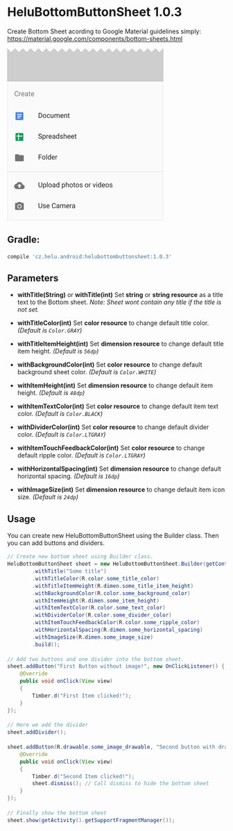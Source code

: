 # HeluBottomButtonSheet 1.0.3
Create Bottom Sheet acording to Google Material guidelines simply: https://material.google.com/components/bottom-sheets.html

![Alt text](./extras/HeluBottomButtonSheet.png?raw=true "HeluBottomButtonSheet")


## Gradle:
```groovy
compile 'cz.helu.android:helubottombuttonsheet:1.0.3'
```


## Parameters
* **withTitle(String)** or **withTitle(int)**
  Set **string** or **string resource** as a title text to the Bottom sheet. 
  *Note: Sheet wont contain any title if the title is not set.*
  
* **withTitleColor(int)**
  Set **color resource** to change default title color. 
  *(Default is ```Color.GRAY```)*

* **withTitleItemHeight(int)**
  Set **dimension resource** to change default title item height. 
  *(Default is ```56dp```)*

* **withBackgroundColor(int)**
  Set **color resource** to change default background sheet color. 
  *(Default is ```Color.WHITE```)*
  
* **withItemHeight(int)**
  Set **dimension resource** to change default item height. 
  *(Default is ```48dp```)*
  
* **withItemTextColor(int)**
  Set **color resource** to change default item text color. 
  *(Default is ```Color.BLACK```)*

* **withDividerColor(int)**
  Set **color resource** to change default divider color. 
  *(Default is ```Color.LTGRAY```)*

* **withItemTouchFeedbackColor(int)**
  Set **color resource** to change default ripple color. 
  *(Default is ```Color.LTGRAY```)*
  
* **withHorizontalSpacing(int)**
  Set **dimension resource** to change default horizontal spacing. 
  *(Default is ```16dp```)*
  
* **withImageSize(int)**
  Set **dimension resource** to change default item icon size. 
  *(Default is ```24dp```)*


## Usage
You can create new HeluBottomButtonSheet using the Builder class. Then you can add buttons and dividers.

```java
// Create new bottom sheet using Builder class.
HeluBottomButtonSheet sheet = new HeluBottomButtonSheet.Builder(getContext())
		.withTitle("Some title")
		.withTitleColor(R.color.some_title_color)
		.withTitleItemHeight(R.dimen.some_title_item_height)
		.withBackgroundColor(R.color.some_background_color)
		.withItemHeight(R.dimen.some_item_height)
		.withItemTextColor(R.color.some_text_color)
		.withDividerColor(R.color.some_divider_color)
		.withItemTouchFeedbackColor(R.color.some_ripple_color)
		.withHorizontalSpacing(R.dimen.some_horizontal_spacing)
		.withImageSize(R.dimen.some_image_size)
		.build();

// Add two buttons and one divider into the bottom sheet.
sheet.addButton("First Button without image!", new OnClickListener() {
	@Override
	public void onClick(View view)
	{
		Timber.d("First Item clicked!");
	}
});

// Here we add the divider
sheet.addDivider();

sheet.addButton(R.drawable.some_image_drawable, "Second button with drawable image!", new OnClickListener() {
	@Override
	public void onClick(View view)
	{
		Timber.d("Second Item clicked!");
		sheet.dismiss(); // Call dismiss to hide the bottom sheet
	}
});

// Finally show the bottom sheet
sheet.show(getActivity().getSupportFragmentManager());
```